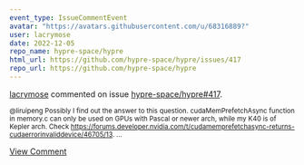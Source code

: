 ```yaml
---
event_type: IssueCommentEvent
avatar: "https://avatars.githubusercontent.com/u/68316889?"
user: lacrymose
date: 2022-12-05
repo_name: hypre-space/hypre
html_url: https://github.com/hypre-space/hypre/issues/417
repo_url: https://github.com/hypre-space/hypre
---
```


<a href='https://github.com/lacrymose' target='_blank'>lacrymose</a> commented on issue <a href='https://github.com/hypre-space/hypre/issues/417' target='_blank'>hypre-space/hypre#417</a>.

<small>@liruipeng  Possibly I find out the answer to this question. cudaMemPrefetchAsync function in memory.c can only be used on GPUs with Pascal or newer arch, while my K40 is of Kepler arch. Check https://forums.developer.nvidia.com/t/cudamemprefetchasync-returns-cudaerrorinvaliddevice/46705/13. ...</small>

<a href='https://github.com/hypre-space/hypre/issues/417' target='_blank'>View Comment</a>